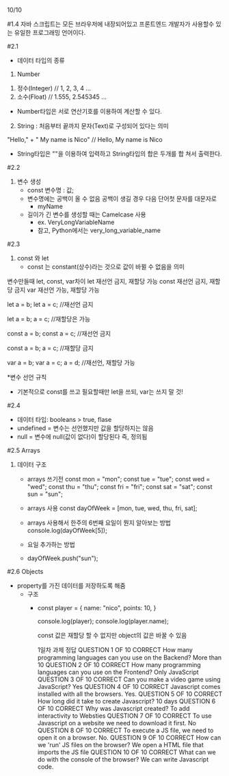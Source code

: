 10/10

#1.4
자바 스크립트는 모든 브라우저에 내장되어있고 프론트엔드 개발자가 사용할수 있는 유일한 프로그래밍 언어이다.

#2.1
- 데이터 타입의 종류

1. Number
1) 정수(Integer) // 1, 2, 3, 4 ...
2) 소수(Float) // 1.555, 2.545345 ...
* Number타입은 서로 연산기호를 이용하여 계산할 수 있다.

2. String
: 처음부터 끝까지 문자(Text)로 구성되어 있다는 의미

"Hello," + " My name is Nico" // Hello, My name is Nico
* String타입은 ""을 이용하여 입력하고 String타입의 합은 두개를 합
쳐서 출력한다.

#2.2
1. 변수 생성
   - const 변수명 : 값;
   - 변수명에는 공백이 올 수 없음 공백이 생길 경우 다음 단어첫 문자를 대문자로
     - myName
   - 길이가 긴 변수를 생성할 때는 Camelcase 사용
     - ex. VeryLongVariableName
     - 참고, Python에서는 very_long_variable_name

#2.3
1. const 와 let
   - const 는 constant(상수)라는 것으로 값이 바뀔 수 없음을 의미

변수만들때 let, const, var차이
let 재선언 금지, 재할당 가능
const 재선언 금지, 재할당 금지
var 재선언 가능, 재할당 가능

let a = b;
let a = c;
//재선언 금지

let a = b;
a = c;
//재할당은 가능

const a = b;
const a = c;
//재선언 금지

const a = b;
a = c;
//재할당 금지

var a = b;
var a = c;
a = d;
//재선언, 재할당 가능

*변수 선언 규칙
- 기본적으로 const를 쓰고 필요할때만 let을 쓰되, var는 쓰지 말 것!

#2.4
- 데이터 타입: booleans > true, flase 
- undefined = 변수는 선언했지만 값을 할당하지는 않음
- null = 변수에 null(값이 없다)이 할당된다 즉, 정의됨

#2.5 Arrays
1. 데이터 구조

   - arrays 쓰기전
   const mon = "mon";
   const tue = "tue";
   const wed = "wed";
   const thu = "thu";
   const fri = "fri";
   const sat = "sat";
   const sun = "sun";

   - arrays 사용
   const dayOfWeek = [mon, tue, wed, thu, fri, sat];

    - arrays 사용해서 한주의 6번째 요일이 뭔지 알아보는 방법
        console.log(dayOfWeek[5]);

    - 요일 추가하는 방법
    - dayOfWeek.push("sun");

#2.6 Objects
- property를 가진 데이터를 저장하도록 해줌 
    - 구조
      - const player = {
          name: "nico",
          points: 10,
        }

        console.log(player);
        console.log(player.name);

        const 값은 재할당 할 수 없지만 object의 값은 바꿀 수 있음

        1일차 과제 정답
        QUESTION 1 OF 10
CORRECT
How many programming languages can you use on the Backend?
More than 10
QUESTION 2 OF 10
CORRECT
How many programming languages can you use on the Frontend?
Only JavaScript
QUESTION 3 OF 10
CORRECT
Can you make a video game using JavaScript?
Yes
QUESTION 4 OF 10
CORRECT
Javascript comes installed with all the browsers.
Yes.
QUESTION 5 OF 10
CORRECT
How long did it take to create Javascript?
10 days
QUESTION 6 OF 10
CORRECT
Why was Javascript created?
To add interactivity to Websties
QUESTION 7 OF 10
CORRECT
To use Javascript on a website we need to download it first.
No
QUESTION 8 OF 10
CORRECT
To execute a JS file, we need to open it on a browser.
No.
QUESTION 9 OF 10
CORRECT
How can we 'run' JS files on the browser?
We open a HTML file that imports the JS file
QUESTION 10 OF 10
CORRECT
What can we do with the console of the browser?
We can write Javascript code.

